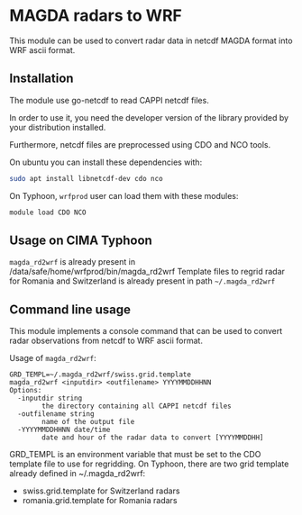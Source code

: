 # MAGDA radars to WRF

This module can be used to convert radar data in netcdf 
MAGDA format into WRF ascii format.

## Installation

The module use go-netcdf to read CAPPI netcdf files.

In order to use it, you need the developer version of the
library provided by your distribution installed.

Furthermore, netcdf files are preprocessed using CDO and NCO tools.

On ubuntu you can install these dependencies with:

```bash
sudo apt install libnetcdf-dev cdo nco
```

On Typhoon, `wrfprod` user can load them with these modules:

```bash
module load CDO NCO
```

## Usage on CIMA Typhoon

`magda_rd2wrf` is already present in /data/safe/home/wrfprod/bin/magda_rd2wrf
Template files to regrid radar for Romania and Switzerland is already present in path `~/.magda_rd2wrf`

## Command line usage

This module implements a console command
that can be used to convert radar observations from
netcdf to WRF ascii format.

Usage of `magda_rd2wrf`:

```
GRD_TEMPL=~/.magda_rd2wrf/swiss.grid.template
magda_rd2wrf <inputdir> <outfilename> YYYYMMDDHHNN
Options:
  -inputdir string
        the directory containing all CAPPI netcdf files
  -outfilename string
        name of the output file
  -YYYYMMDDHHNN date/time
        date and hour of the radar data to convert [YYYYMMDDHH]
```

GRD_TEMPL is an environment variable that must be set to the CDO template file to use for regridding. 
On Typhoon, there are two grid template already defined in ~/.magda_rd2wrf:

* swiss.grid.template for Switzerland radars
* romania.grid.template for Romania radars